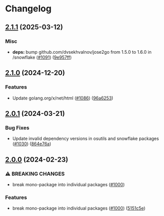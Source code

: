 # Changelog

## [2.1.1](https://github.com/chanzuckerberg/go-misc/compare/snowflake-v2.1.0...snowflake-v2.1.1) (2025-03-12)


### Misc

* **deps:** bump github.com/dvsekhvalnov/jose2go from 1.5.0 to 1.6.0 in /snowflake ([#1091](https://github.com/chanzuckerberg/go-misc/issues/1091)) ([9e957ff](https://github.com/chanzuckerberg/go-misc/commit/9e957ffec5376489c4e5ab56e0617717c9518509))

## [2.1.0](https://github.com/chanzuckerberg/go-misc/compare/snowflake-v2.0.1...snowflake-v2.1.0) (2024-12-20)


### Features

* Update golang.org/x/net/html ([#1086](https://github.com/chanzuckerberg/go-misc/issues/1086)) ([96a6253](https://github.com/chanzuckerberg/go-misc/commit/96a62530abd701abcfa79ea0740ef6ef1980fa08))

## [2.0.1](https://github.com/chanzuckerberg/go-misc/compare/snowflake-v2.0.0...snowflake-v2.0.1) (2024-03-21)


### Bug Fixes

* Update invalid dependency versions in osutils and snowflake packages ([#1030](https://github.com/chanzuckerberg/go-misc/issues/1030)) ([864e76a](https://github.com/chanzuckerberg/go-misc/commit/864e76a776c639fd67ea114fc7e1b9f34a9f28d7))

## [2.0.0](https://github.com/chanzuckerberg/go-misc/compare/snowflake-v1.12.0...snowflake-v2.0.0) (2024-02-23)


### ⚠ BREAKING CHANGES

* break mono-package into individual packages ([#1000](https://github.com/chanzuckerberg/go-misc/issues/1000))

### Features

* break mono-package into individual packages ([#1000](https://github.com/chanzuckerberg/go-misc/issues/1000)) ([5151c5e](https://github.com/chanzuckerberg/go-misc/commit/5151c5e6a03d706156ac0a5b437875ab1600af6c))
